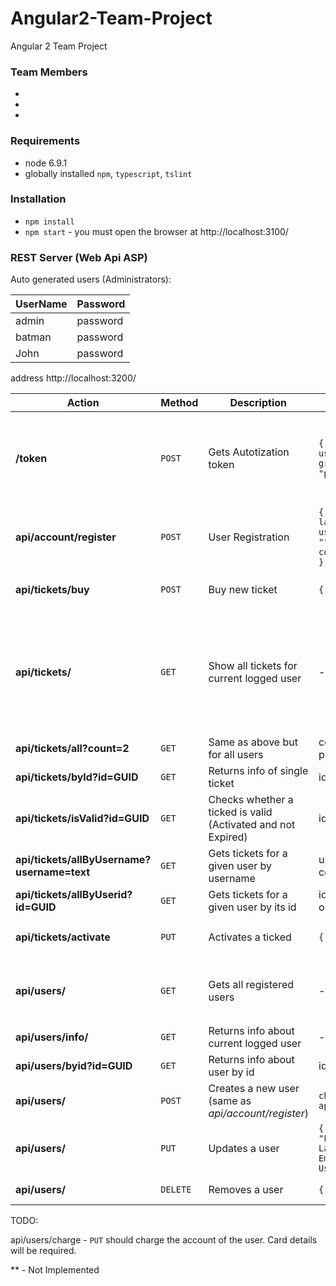 # Angular2-Team-Project
Angular 2 Team Project 

### Team Members
-
-
-

### Requirements
- node 6.9.1
- globally installed `npm`, `typescript`, `tslint`

### Installation 
- `npm install`
- `npm start` - you must open the browser at http://localhost:3100/

### REST Server (Web Api ASP)


Auto generated users (Administrators):

UserName | Password 
--- | ---
admin | password
batman | password
John | password

address http://localhost:3200/

Action | Method | Description | Body/Query | Response | Notes 
--- | --- | --- | --- | --- | ---  
**/token** | `POST` | Gets Autotization token | ```{ pasword: "", username: "", grant_type: "password"  }``` | ```{ "access_token": "LongStringOfCharacters", "token_type": "bearer", "expires_in": 1209599, "userName": "admin", ".issued": "Sun, 25 Dec 2016 09:13:57 GMT", ".expires": "Sun, 08 Jan 2017 09:13:57 GMT"}```  | Content-Type Header Should be **application/x-www-form-urlencoded**
**api/account/register** | `POST`| User Registration | ```{ firstName: "", lastName: "", username: "", email: "", password: "", confirmPassword: ""  }``` | Password should have at least 6 symbols 
**api/tickets/buy** | `POST` | Buy new ticket | ```{ hours: 2 }``` | ```{ QRCode: "LongStringOfCharacters", Cost: "1.60" }```| Requires authorization. Cost is in leva
**api/tickets/** | `GET` | Show all tickets for current logged user | - | ```[{ Id: "GUID", BoughtAt: "Date", Cost: "Decimal", Expired: "Bool", "Activated": "Bool", "DateActivated": "Date/null", "ExpiresOn": "Date/null", Duration: "NumberHours", QRCode: "LongText", Owner: { "Owner": { Id: "GUID"  UserName: "Text", FullName: "Text"} }  ]``` | Requires authorization 
**api/tickets/all?count=2** | `GET` | Same as above but for all users | count is optional positive number | `Same as above` | for Administrators\*\*
**api/tickets/byId?id=GUID** | `GET` | Returns info of single ticket | id is **required** | `Same as above but for single item` | 
**api/tickets/isValid?id=GUID** | `GET`| Checks whether a ticked is valid (Activated and not Expired) | id is **required** | `true/false` | for Inspectors\*\*
**api/tickets/allByUsername?username=text** | `GET`| Gets tickets for a given user by username |  username is **required**, count is optional | See *api/tickets/* 
**api/tickets/allByUserid?id=GUID** | `GET` | Gets tickets for a given user by its id |  id is **required**, count is optional | See *api/tickets/* 
**api/tickets/activate** | `PUT` | Activates a ticked |  ```{ id: "GUID"}``` | ```{ Message = "Successfully activated/Ticked already activated.", ExpiresOn = "Date" }``` | Requires authorization
**api/users/** | `GET` | Gets all registered users | - | ```[ { FirstName: "Text", LastName: "Text", Email: "Text", Tickets: [], Roles: [], Id: "GUID", UserName: "Text", FullName: "" }]``` | for Administrators\*\*
**api/users/info/** | `GET` | Returns info about current logged user | - | `Simliar to above but for single user - not array` | 
**api/users/byid?id=GUID** | `GET` | Returns info about user by id | id is **required** | `Same as above` | 
**api/users/** | `POST` | Creates a new user (same as *api/account/register*) | `check api/account/register/` | `Same as aboive` | 
**api/users/** | `PUT` | Updates a user | ```{ Id: "GUID", "FirstName": "Text", LastName: "Text", Email: "Text", UserName: "Text" }``` | No response - only status code 200 - OK.
**api/users/** | `DELETE` | Removes a user | ```{ Id: "GUID" } ``` |  No response - only status code 200 - OK. 
 
TODO: 

api/users/charge - `PUT` should charge the account of the user. Card details will be required.

\*\* - Not Implemented
